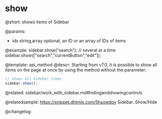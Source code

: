 show
=============

@short: shows items of Sidebar


@params:
- ids 		string,array		optional, an ID or an array of IDs of items



@example:
sidebar.show("search");
// several at a time
sidebar.show(["search","currentButton","edit"]);


@template: api_method
@descr:
Starting from v7.0, it is possible to show all items on the page at once by using the method without the parameter:

~~~js
// shows all Sidebar items
sidebar.show();
~~~

@related: sidebar/work_with_sidebar.md#hidingandshowingcontrols

@relatedsample: https://snippet.dhtmlx.com/5hsowdoy	Sidebar. Show/Hide

@changelog:


